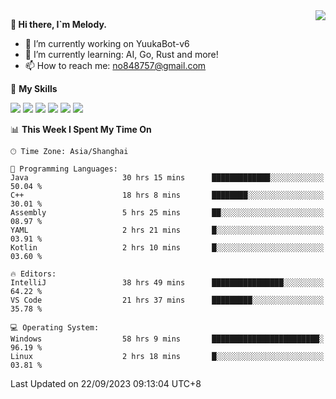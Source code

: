 <a href="#">
  <img align="right" src="https://github-readme-stats.vercel.app/api?username=melodyyuuka&count_private=true&show_icons=true" />
</a>

**👋 Hi there, I`m Melody.**

- 🔭 I’m currently working on YuukaBot-v6
- 🌱 I’m currently learning: AI, Go, Rust and more!
- 📫 How to reach me: no848757@gmail.com

🌟 **My Skills** 

![](https://img.shields.io/badge/-Python-3e74a2?style=flat-square&logo=Python&logoColor=fff)
![](https://img.shields.io/badge/-Java-007396?style=flat-square&logo=OpenJDK&logoColor=fff)
![](https://img.shields.io/badge/-Node.js-339933?style=flat-square&logo=Node.js&logoColor=fff)
![](https://img.shields.io/badge/-Git-f05032?style=flat-square&logo=git&logoColor=fff)
![](https://img.shields.io/badge/-PostgreSQL-4169e1?style=flat-square&logo=PostgreSQL&logoColor=fff)
![](https://img.shields.io/badge/-VSCode-007acc?style=flat-square&logo=Visual-Studio-Code&logoColor=fff)


<!--START_SECTION:waka-->
📊 **This Week I Spent My Time On** 

```text
🕑︎ Time Zone: Asia/Shanghai

💬 Programming Languages: 
Java                     30 hrs 15 mins      █████████████░░░░░░░░░░░░   50.04 % 
C++                      18 hrs 8 mins       ████████░░░░░░░░░░░░░░░░░   30.01 % 
Assembly                 5 hrs 25 mins       ██░░░░░░░░░░░░░░░░░░░░░░░   08.97 % 
YAML                     2 hrs 21 mins       █░░░░░░░░░░░░░░░░░░░░░░░░   03.91 % 
Kotlin                   2 hrs 10 mins       █░░░░░░░░░░░░░░░░░░░░░░░░   03.60 % 

🔥 Editors: 
IntelliJ                 38 hrs 49 mins      ████████████████░░░░░░░░░   64.22 % 
VS Code                  21 hrs 37 mins      █████████░░░░░░░░░░░░░░░░   35.78 % 

💻 Operating System: 
Windows                  58 hrs 9 mins       ████████████████████████░   96.19 % 
Linux                    2 hrs 18 mins       █░░░░░░░░░░░░░░░░░░░░░░░░   03.81 % 
```


 Last Updated on 22/09/2023 09:13:04 UTC+8
<!--END_SECTION:waka-->
